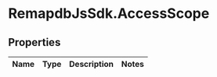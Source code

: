 # RemapdbJsSdk.AccessScope

## Properties
Name | Type | Description | Notes
------------ | ------------- | ------------- | -------------
